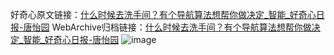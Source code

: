 好奇心原文链接：[什么时候去洗手间？有个导航算法想帮你做决定_智能_好奇心日报-唐怡园](https://www.qdaily.com/articles/6152.html)
WebArchive归档链接：[什么时候去洗手间？有个导航算法想帮你做决定_智能_好奇心日报-唐怡园](http://web.archive.org/web/20190623165957/https://www.qdaily.com/articles/6152.html)
![image](http://ww3.sinaimg.cn/large/007d5XDply1g3w9mn40dsj30u02qhe81)